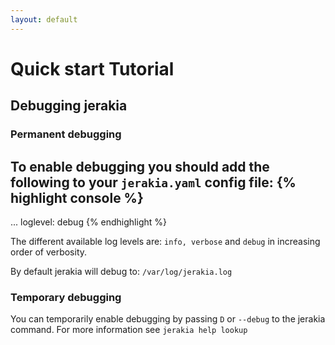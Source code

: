 ```yaml
---
layout: default
---
```


# Quick start Tutorial

## Debugging jerakia
### Permanent debugging
To enable debugging you should add the following to your `jerakia.yaml` config file:
{% highlight console %}
---
...
loglevel: debug
{% endhighlight %}

The different available log levels are: `info, verbose` and `debug` in increasing order of verbosity.

By default jerakia will debug to: `/var/log/jerakia.log`

### Temporary debugging
You can temporarily enable debugging by passing `D` or `--debug` to the jerakia command. For more information see `jerakia help lookup`
